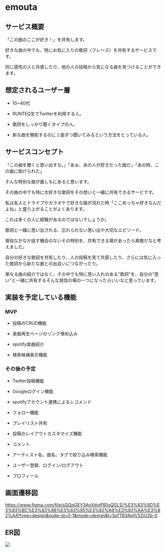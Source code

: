 # emouta

## サービス概要

「この曲のここが好き！」を共有します。

好きな曲の中でも、特にお気に入りの歌詞（フレーズ）を共有するサービスです。

同じ感性の人と共感したり、他の人の投稿から気になる曲を見つけることができます。

  

## 想定されるユーザー層

* 10~40代

* RUNTEQ生でTwitterを利用する人。

* 歌詞をしっかり聞くタイプの人。

* 新な曲を開拓するのに１曲ずつ聞いてみるという方法をとっている人。

  

## サービスコンセプト

「この曲を聴くと思い出すな。」「あぁ、あの人が好きだった曲だ」「あの時、この曲に助けられた」

そんな特別な曲が誰しもにあると思います。

その曲の中でも特に大好きな歌詞をその想いと一緒に共有できるサービです。

私は友人とドライブやカラオケで好きな曲が流れた時「ここめっちゃ好きなんだよね」と盛り上がることがよくあります。

これは多くの人に経験があるのではないでしょうか。

歌詞と一緒に思い出される、忘れられない思い出や大切なエピソード。

普段なかなか話す機会のないその特別を、共有できる場があったら素敵だなと考えました。

自分の好きな歌詞を共有したり、人の投稿を見て共感したり、さらには気に入った歌詞から新たな曲との出会いにつながったり。

単なる曲の紹介ではなく、その中でも特に思い入れのある"歌詞"を、自分の"思い"と一緒に共有するそんな発信の場の一つになったらいいなと思っています。

  

## 実装を予定している機能

### MVP

* 投稿のCRUD機能

* 楽曲再生ページのリンク埋め込み

* spotify楽曲紹介  

* 検索候補表示機能

### その後の予定

* Twitter投稿機能

* Googleログイン機能

* spotifyアカウント連携によるレコメンド

* フォロー機能

* プレイリスト共有

* 投稿のレイアウトカスタマイズ機能

* コメント

* アーティスト名、曲名、タグで絞り込み検索機能

* ユーザー登録、ログイン/ログアウト

* プロフィール
  

## 画面遷移図

https://www.figma.com/file/sQQpGEY3AnXdvtFB1oQGLS/%E3%83%9D%E3%83%BC%E3%83%88%E3%83%95%E3%82%A9%E3%83%AA%E3%82%AA?type=design&node-id=0-1&mode=design&t=SofTB3ApYc5ZiU2b-0

  

## ER図
![](https://gyazo.com/d3780782357d6a7f18efb8ec6977eb8b.png)
